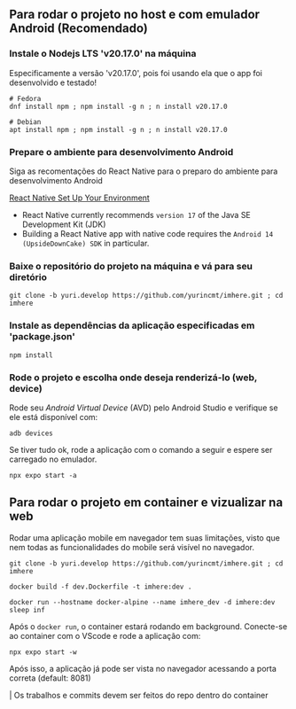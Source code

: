 ## Para rodar o projeto no host e com emulador Android (Recomendado)

### Instale o Nodejs LTS 'v20.17.0' na máquina

Especificamente a versão 'v20.17.0', pois foi usando ela que o app foi desenvolvido e testado!

    # Fedora
    dnf install npm ; npm install -g n ; n install v20.17.0

    # Debian
    apt install npm ; npm install -g n ; n install v20.17.0


### Prepare o ambiente para desenvolvimento Android

Siga as recomentações do React Native para o preparo do ambiente para desenvolvimento Android 

[React Native Set Up Your Environment](https://reactnative.dev/docs/set-up-your-environment)

 - React Native currently recommends `version 17` of the Java SE Development Kit (JDK)
 - Building a React Native app with native code requires the `Android 14 (UpsideDownCake) SDK` in particular. 


### Baixe o repositório do projeto na máquina e vá para seu diretório
    
    git clone -b yuri.develop https://github.com/yurincmt/imhere.git ; cd imhere


### Instale as dependências da aplicação especificadas em 'package.json'

    npm install


### Rode o projeto e escolha onde deseja renderizá-lo (web, device)

Rode seu *Android Virtual Device* (AVD) pelo Android Studio e verifique se ele está disponível com:

    adb devices

Se tiver tudo ok, rode a aplicação com o comando a seguir e espere ser carregado no emulador.

    npx expo start -a



## Para rodar o projeto em container e vizualizar na web

Rodar uma aplicação mobile em navegador tem suas limitações, visto que nem todas as funcionalidades do mobile será visível no navegador.

    git clone -b yuri.develop https://github.com/yurincmt/imhere.git ; cd imhere

    docker build -f dev.Dockerfile -t imhere:dev .

    docker run --hostname docker-alpine --name imhere_dev -d imhere:dev sleep inf

Após o `docker run`, o container estará rodando em background. Conecte-se ao container com o VScode e rode a aplicação com:

    npx expo start -w

Após isso, a aplicação já pode ser vista no navegador acessando a porta correta (default: 8081)

| Os trabalhos e commits devem ser feitos do repo dentro do container